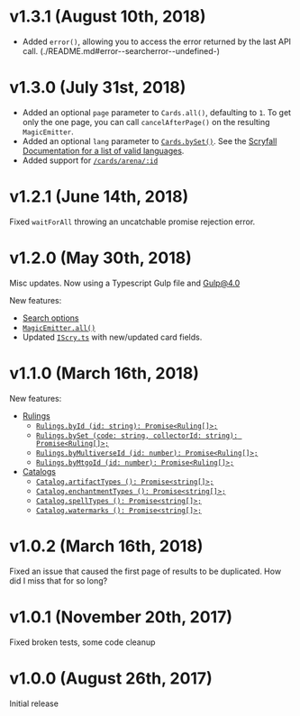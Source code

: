 # v1.3.1 (August 10th, 2018)
- Added `error()`, allowing you to access the error returned by the last API call. (./README.md#error--searcherror--undefined-)

# v1.3.0 (July 31st, 2018)
- Added an optional `page` parameter to `Cards.all()`, defaulting to `1`. To get only the one page, you can call `cancelAfterPage()` on the resulting `MagicEmitter`.
- Added an optional `lang` parameter to [`Cards.bySet()`](./README.md#cardsbyset-code-string-collectorid-number-lang-string-promisecard-). See the [Scryfall Documentation for a list of valid languages](https://scryfall.com/docs/api/languages). 
- Added support for [`/cards/arena/:id`](./README.md#cardsbyarenaid-id-number-promisecard-)

# v1.2.1 (June 14th, 2018)
Fixed `waitForAll` throwing an uncatchable promise rejection error.

# v1.2.0 (May 30th, 2018)
Misc updates. Now using a Typescript Gulp file and Gulp@4.0

New features:
- [Search options](./README.md#cardssearch-query-string-options-searchoptions-magicemittercard-)
- [`MagicEmitter.all()`](./README.md#magicemitterall-asynciterableiteratort)
- Updated [`IScry.ts`](./src/IScry.ts) with new/updated card fields.

# v1.1.0 (March 16th, 2018)
New features:
- [Rulings](./README.md#rulings-)
  - [`Rulings.byId (id: string): Promise<Ruling[]>;` ](./README.md#rulingsbyid-id-string-promiseruling-)
  - [`Rulings.bySet (code: string, collectorId: string): Promise<Ruling[]>;` ](./README.md#rulingsbyset-code-string-collectorid-string-promiseruling-)
  - [`Rulings.byMultiverseId (id: number): Promise<Ruling[]>;` ](./README.md#rulingsbymultiverseid-id-number-promiseruling-)
  - [`Rulings.byMtgoId (id: number): Promise<Ruling[]>;` ](./README.md#rulingsbymtgoid-id-number-promiseruling-)
- [Catalogs](./README.md#catalogs-)
  - [`Catalog.artifactTypes (): Promise<string[]>;` ](./README.md#catalogartifacttypes--promisestring-)
  - [`Catalog.enchantmentTypes (): Promise<string[]>;` ](./README.md#catalogenchantmenttypes--promisestring-)
  - [`Catalog.spellTypes (): Promise<string[]>;` ](./README.md#catalogspelltypes--promisestring-)
  - [`Catalog.watermarks (): Promise<string[]>;` ](./README.md#catalogwatermarks--promisestring-)

# v1.0.2 (March 16th, 2018)
Fixed an issue that caused the first page of results to be duplicated. How did I miss that for so long?

# v1.0.1 (November 20th, 2017)
Fixed broken tests, some code cleanup

# v1.0.0 (August 26th, 2017)
Initial release